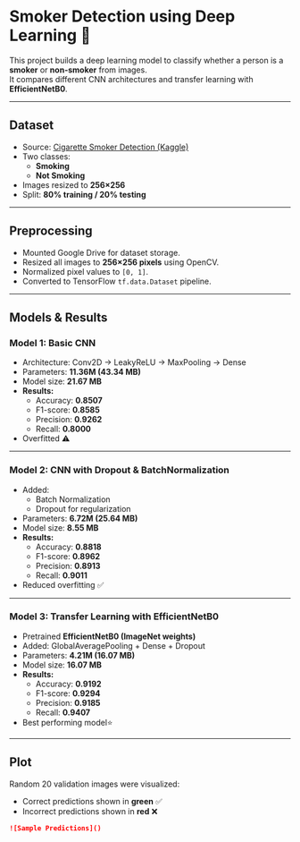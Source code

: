 #  Smoker Detection using Deep Learning 🚬

This project builds a deep learning model to classify whether a person is a **smoker** or **non-smoker** from images.  
It compares different CNN architectures and transfer learning with **EfficientNetB0**.

---

## Dataset
- Source: [Cigarette Smoker Detection (Kaggle)](https://www.kaggle.com/datasets/vitaminc/cigarette-smoker-detection)  
- Two classes:
  - **Smoking**
  - **Not Smoking**  
- Images resized to **256×256**  
- Split: **80% training / 20% testing**

---

## Preprocessing
- Mounted Google Drive for dataset storage.
- Resized all images to **256×256 pixels** using OpenCV.
- Normalized pixel values to `[0, 1]`.
- Converted to TensorFlow `tf.data.Dataset` pipeline.

---

## Models & Results

### Model 1: Basic CNN
- Architecture: Conv2D → LeakyReLU → MaxPooling → Dense
- Parameters: **11.36M (43.34 MB)**  
- Model size: **21.67 MB**  
- **Results:**
  - Accuracy: **0.8507**
  - F1-score: **0.8585**
  - Precision: **0.9262**
  - Recall: **0.8000**
- Overfitted ⚠️

---

### Model 2: CNN with Dropout & BatchNormalization
- Added:
  - Batch Normalization
  - Dropout for regularization  
- Parameters: **6.72M (25.64 MB)**  
- Model size: **8.55 MB**  
- **Results:**
  - Accuracy: **0.8818**
  - F1-score: **0.8962**
  - Precision: **0.8913**
  - Recall: **0.9011**
- Reduced overfitting ✅

---

### Model 3: Transfer Learning with EfficientNetB0
- Pretrained **EfficientNetB0 (ImageNet weights)**
- Added: GlobalAveragePooling + Dense + Dropout
- Parameters: **4.21M (16.07 MB)**  
- Model size: **16.07 MB**  
- **Results:**
  - Accuracy: **0.9192**
  - F1-score: **0.9294**
  - Precision: **0.9185**
  - Recall: **0.9407**
- Best performing model⭐

---

## Plot
Random 20 validation images were visualized:

- Correct predictions shown in **green** ✅
- Incorrect predictions shown in **red** ❌

```markdown
![Sample Predictions]()
